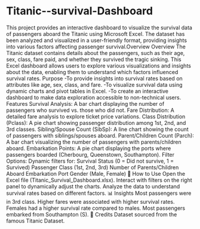 # Titanic--survival-Dashboard
This project provides an interactive dashboard to visualize the survival data of passengers aboard the  Titanic using Microsoft Excel. The dataset has been analyzed and visualized in a user-friendly format, providing insights into various factors affecting passenger survival.Overview
Overview
The Titanic dataset contains details about the passengers, such as their age, sex, class, fare paid, and whether they survived the tragic sinking. This Excel dashboard allows users to explore various visualizations and insights about the data, enabling them to understand which factors influenced survival rates.
Purpose
-To provide insights into survival rates based on attributes like age, sex, class, and fare.
-To visualize survival data using dynamic charts and pivot tables in Excel.
-To create an interactive dashboard to make data exploration accessible to non-technical users.
Features
Survival Analysis: A bar chart displaying the number of passengers who survived vs. those who did not.
Fare Distribution: A detailed fare analysis to explore ticket price variations.
Class Distribution (Pclass): A pie chart showing passenger distribution among 1st, 2nd, and 3rd classes.
Sibling/Spouse Count (SibSp): A line chart showing the count of passengers with siblings/spouses aboard.
Parent/Children Count (Parch): A bar chart visualizing the number of passengers with parents/children aboard.
Embarkation Points: A pie chart displaying the ports where passengers boarded (Cherbourg, Queenstown, Southampton).
Filter Options: Dynamic filters for:
Survival Status (0 = Did not survive, 1 = Survived)
Passenger Class (1st, 2nd, 3rd)
Number of Parents/Children Aboard
Embarkation Port
Gender (Male, Female)
📝 How to Use
Open the Excel file (Titanic_Survival_Dashboard.xlsx).
Interact with filters on the right panel to dynamically adjust the charts.
Analyze the data to understand survival rates based on different factors.
📊 Insights
Most passengers were in 3rd class.
Higher fares were associated with higher survival rates.
Females had a higher survival rate compared to males.
Most passengers embarked from Southampton (S).
📌 Credits
Dataset sourced from the famous Titanic Dataset.
